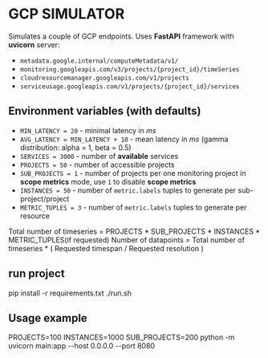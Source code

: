# GCP SIMULATOR

Simulates a couple of GCP endpoints. Uses **FastAPI** framework with **uvicorn** server:
  * `metadata.google.internal/computeMetadata/v1/`
  * `monitoring.googleapis.com/v3/projects/{project_id}/timeSeries`
  * `cloudresourcemanager.googleapis.com/v1/projects`
  * `serviceusage.googleapis.com/v1/projects/{project_id}/services`

## Environment variables (with defaults)
  * `MIN_LATENCY = 20` - minimal latency in *ms*
  * `AVG_LATENCY = MIN_LATENCY + 10` - mean latency in *ms* (gamma distribution: alpha = 1, beta = 0.5)
  * `SERVICES = 3000` - number of **available** services
  * `PROJECTS = 50` - number of accessible projects
  * `SUB_PROJECTS = 1` - number of projects per one monitoring project in __scope metrics__ mode, use `1` to disable  __scope metrics__
  * `INSTANCES = 50` - number of `metric.labels` tuples to generate per sub-project/project
  * `METRIC_TUPLES = 3` - number of `metric.labels` tuples to generate per resource

Total number of timeseries = PROJECTS * SUB_PROJECTS * INSTANCES * METRIC_TUPLES(if requested)
Number of datapoints = Total number of timeseries * ( Requested timespan / Requested resolution )         
## run project
  pip install -r requirements.txt
  ./run.sh

## Usage example
  PROJECTS=100 INSTANCES=1000 SUB_PROJECTS=200 python -m uvicorn main:app --host 0.0.0.0 --port 8080
